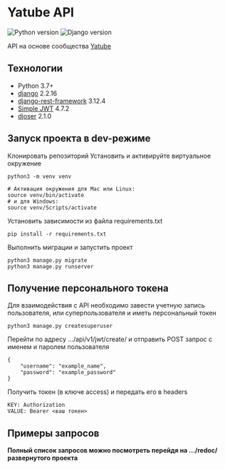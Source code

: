 # Yatube API
![Python version](https://img.shields.io/badge/python-3.7-yellow) ![Django version](https://img.shields.io/badge/django-2.2-orange)

API на основе сообщества [Yatube](https://github.com/AleksandrUsolcev/yatube)

## Технологии
- Python 3.7+
- [django](https://github.com/django/django) 2.2.16
- [django-rest-framework](https://github.com/encode/django-rest-framework) 3.12.4
- [Simple JWT](https://github.com/jazzband/djangorestframework-simplejwt) 4.7.2
- [djoser](https://github.com/sunscrapers/djoser) 2.1.0

## Запуск проекта в dev-режиме
Клонировать репозиторий
Установить и активируйте виртуальное окружение
```
python3 -m venv venv

# Активация окружения для Mac или Linux:
source venv/bin/activate 
# и для Windows:
source venv/Scripts/activate 
``` 
Установить зависимости из файла requirements.txt
```
pip install -r requirements.txt
``` 
Выполнить миграции и запустить проект
```
python3 manage.py migrate
python3 manage.py runserver
``` 
## Получение персонального токена
Для взаимодействия с API необходимо завести учетную запись пользователя, 
или суперпользователя и иметь персональный токен
```
python3 manage.py createsuperuser
``` 
Перейти по адресу .../api/v1/jwt/create/ и отправить POST запрос с 
именем и паролем пользователя
```
{
    "username": "example_name",
    "password": "example_password"
}
``` 
Получить токен (в ключе access) и передать его в headers
```
KEY: Authorization
VALUE: Bearer <ваш токен>
``` 
## Примеры запросов
**Полный список запросов можно посмотреть перейдя на .../redoc/ 
развернутого проекта**
